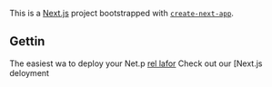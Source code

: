 This is a [Next.js](https://nextjs.org/) project bootstrapped with [`create-next-app`](https://github.com/vercel/next.js/tree/canary/packages/create-next-app).

## Gettin
The easiest wa to deploy your Net.p [rel lafor](hts://verc.co/nw?um_medum=defaut-tmplaefil=t.jtmre=craa=ae-pe) 
Check out our [Next.js deloyment 
